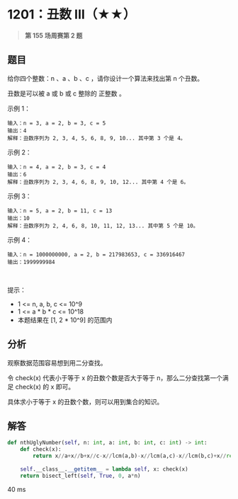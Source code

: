 # 1201：丑数 III（★★）


> **第 155 场周赛第 2 题**

## 题目

给你四个整数：n 、a 、b 、c ，请你设计一个算法来找出第 n 个丑数。

丑数是可以被 a 或 b 或 c 整除的 正整数 。


示例 1：

    输入：n = 3, a = 2, b = 3, c = 5
    输出：4
    解释：丑数序列为 2, 3, 4, 5, 6, 8, 9, 10... 其中第 3 个是 4。

示例 2：

    输入：n = 4, a = 2, b = 3, c = 4
    输出：6
    解释：丑数序列为 2, 3, 4, 6, 8, 9, 10, 12... 其中第 4 个是 6。

示例 3：

    输入：n = 5, a = 2, b = 11, c = 13
    输出：10
    解释：丑数序列为 2, 4, 6, 8, 10, 11, 12, 13... 其中第 5 个是 10。

示例 4：
    
    输入：n = 1000000000, a = 2, b = 217983653, c = 336916467
    输出：1999999984
 

提示：
- 1 <= n, a, b, c <= 10^9
- 1 <= a * b * c <= 10^18
- 本题结果在 [1, 2 * 10^9] 的范围内



## 分析

观察数据范围容易想到用二分查找。

令 check(x) 代表小于等于 x 的丑数个数是否大于等于 n，那么二分查找第一个满足 check(x) 的 x 即可。

具体求小于等于 x 的丑数个数，则可以用到集合的知识。

## 解答

```python
def nthUglyNumber(self, n: int, a: int, b: int, c: int) -> int:
    def check(x):
        return x//a+x//b+x//c-x//lcm(a,b)-x//lcm(a,c)-x//lcm(b,c)+x//reduce(lcm, [a,b,c])>=n
    
    self.__class__.__getitem__ = lambda self, x: check(x)
    return bisect_left(self, True, 0, a*n)
```
40 ms

